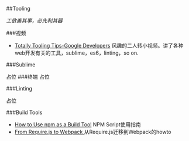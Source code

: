 ##Tooling

*工欲善其事，必先利其器*

###视频

+ [Totally Tooling Tips-Google Developers](https://developers.google.com/web/shows/ttt/?hl=en) 风趣的二人转小视频。讲了各种web开发有关的工具，sublime，es6，linting，so on.


###Sublime

占位
###终端
占位

###Linting

占位

###Build Tools

+ [How to Use npm as a Build Tool](http://blog.keithcirkel.co.uk/how-to-use-npm-as-a-build-tool/) NPM Script使用指南
+ [From Require.js to Webpack ](https://www.paypal-engineering.com/2015/08/07/1450/) 从Require.js迁移到Webpack的howto